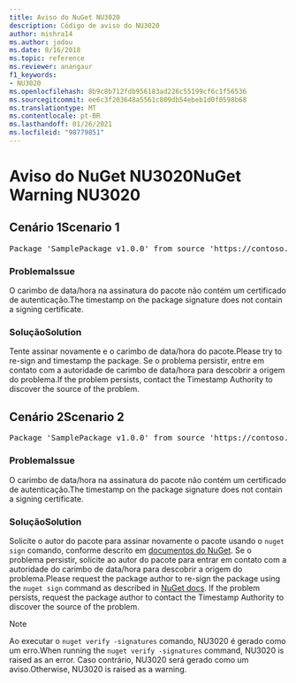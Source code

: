 ```yaml
---
title: Aviso do NuGet NU3020
description: Código de aviso do NU3020
author: mishra14
ms.author: jodou
ms.date: 8/16/2018
ms.topic: reference
ms.reviewer: anangaur
f1_keywords:
- NU3020
ms.openlocfilehash: 8b9c8b712fdb956183ad226c55199cf6c1f56536
ms.sourcegitcommit: ee6c3f203648a5561c809db54ebeb1d0f0598b68
ms.translationtype: MT
ms.contentlocale: pt-BR
ms.lasthandoff: 01/26/2021
ms.locfileid: "98779851"
---
```

# <a name="nuget-warning-nu3020"></a><span data-ttu-id="5631d-103">Aviso do NuGet NU3020</span><span class="sxs-lookup"><span data-stu-id="5631d-103">NuGet Warning NU3020</span></span>

## <a name="scenario-1"></a><span data-ttu-id="5631d-104">Cenário 1</span><span class="sxs-lookup"><span data-stu-id="5631d-104">Scenario 1</span></span>

<pre>Package 'SamplePackage v1.0.0' from source 'https://contoso.com/index.json': The timestamp does not have a signing certificate.</pre>

### <a name="issue"></a><span data-ttu-id="5631d-105">Problema</span><span class="sxs-lookup"><span data-stu-id="5631d-105">Issue</span></span>

<span data-ttu-id="5631d-106">O carimbo de data/hora na assinatura do pacote não contém um certificado de autenticação.</span><span class="sxs-lookup"><span data-stu-id="5631d-106">The timestamp on the package signature does not contain a signing certificate.</span></span>


### <a name="solution"></a><span data-ttu-id="5631d-107">Solução</span><span class="sxs-lookup"><span data-stu-id="5631d-107">Solution</span></span>

<span data-ttu-id="5631d-108">Tente assinar novamente e o carimbo de data/hora do pacote.</span><span class="sxs-lookup"><span data-stu-id="5631d-108">Please try to re-sign and timestamp the package.</span></span> <span data-ttu-id="5631d-109">Se o problema persistir, entre em contato com a autoridade de carimbo de data/hora para descobrir a origem do problema.</span><span class="sxs-lookup"><span data-stu-id="5631d-109">If the problem persists, contact the Timestamp Authority to discover the source of the problem.</span></span>



## <a name="scenario-2"></a><span data-ttu-id="5631d-110">Cenário 2</span><span class="sxs-lookup"><span data-stu-id="5631d-110">Scenario 2</span></span>

<pre>Package 'SamplePackage v1.0.0' from source 'https://contoso.com/index.json': The primary signature's timestamp does not have a signing certificate.</pre>

### <a name="issue"></a><span data-ttu-id="5631d-111">Problema</span><span class="sxs-lookup"><span data-stu-id="5631d-111">Issue</span></span>

<span data-ttu-id="5631d-112">O carimbo de data/hora na assinatura do pacote não contém um certificado de autenticação.</span><span class="sxs-lookup"><span data-stu-id="5631d-112">The timestamp on the package signature does not contain a signing certificate.</span></span>


### <a name="solution"></a><span data-ttu-id="5631d-113">Solução</span><span class="sxs-lookup"><span data-stu-id="5631d-113">Solution</span></span>

<span data-ttu-id="5631d-114">Solicite o autor do pacote para assinar novamente o pacote usando o `nuget sign` comando, conforme descrito em [documentos do NuGet](../../create-packages/sign-a-package.md). Se o problema persistir, solicite ao autor do pacote para entrar em contato com a autoridade do carimbo de data/hora para descobrir a origem do problema.</span><span class="sxs-lookup"><span data-stu-id="5631d-114">Please request the package author to re-sign the package using the `nuget sign` command as described in [NuGet docs](../../create-packages/sign-a-package.md). If the problem persists, request the package author to contact the Timestamp Authority to discover the source of the problem.</span></span>


> [!Note]
> <span data-ttu-id="5631d-115">Ao executar o `nuget verify -signatures` comando, NU3020 é gerado como um erro.</span><span class="sxs-lookup"><span data-stu-id="5631d-115">When running the `nuget verify -signatures` command, NU3020 is raised as an error.</span></span> <span data-ttu-id="5631d-116">Caso contrário, NU3020 será gerado como um aviso.</span><span class="sxs-lookup"><span data-stu-id="5631d-116">Otherwise, NU3020 is raised as a warning.</span></span>
